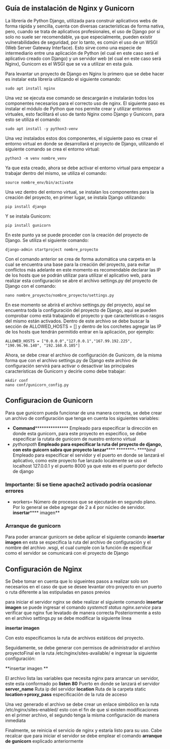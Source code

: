 ## Guía de instalación de Nginx y Gunicorn

La librería de Python Django, utilizada para construir aplicativos webs de forma rápida y sencilla, cuenta con diversas características de forma nativa, pero, cuando se trata de aplicativos profesionales, el uso de Django por sí solo no suele ser recomendable, ya que especialmente, pueden existir vulnerabilidades de seguridad, por lo tanto, es común el uso de un WSGI (Web Server Gateway Interface). Esto sirve como una especie de intermediario entre una aplicación de Python (el cual en este caso será el aplicativo creado con Django) y un servidor web (el cual en este caso será Nginx), Gunicorn es el WSGI que se va a utilizar en esta guía.

Para levantar un proyecto de Django en Nginx lo primero que se debe hacer es instalar esta librería utilizando el siguiente comando:

    sudo apt install nginx

Una vez se ejecuta ese comando se descargarán e instalarán todos los componentes necesarios para el correcto uso de nginx. El siguiente paso es instalar el módulo de Python que nos permite crear y utilizar entornos virtuales, esto facilitará el uso de tanto Nginx como Django y Gunicorn, para esto se utiliza el comando:

    sudo apt install -y python3-venv

Una vez instalados estos dos componentes, el siguiente paso es crear el entorno virtual en donde se desarrollará el proyecto de Django, utilizando el siguiente comando se crea el entorno virtual:

    python3 -m venv nombre_venv

Ya que esta creado, ahora se debe activar el entorno virtual para empezar a trabajar dentro del mismo, se utiliza el comando:

    source nombre_env/bin/activate

Una vez dentro del entorno virtual, se instalan los componentes para la creación del proyecto, en primer lugar, se instala Django utilizando:

    pip install django

Y se instala Gunicorn:

    pip install gunicorn

En este punto ya se puede proceder con la creación del proyecto de Django. Se utiliza el siguiente comando:

    django-admin startproject nombre_proyecto

Con el comando anterior se crea de forma automática una carpeta en la cual se encuentra una base para la creación del proyecto, para evitar conflictos más adelante en este momento es recomendable declarar las IP de los hosts que se podrán utilizar para utilizar el aplicativo web, para realizar esta configuración se abre el archivo settings.py del proyecto de Django con el comando:

    nano nombre_proyecto/nombre_proyecto/settings.py

En ese momento se abrirá el archivo settings.py del proyecto, aquí se encuentra toda la configuración del proyecto de Django, aquí se pueden comprobar como está trabajando el proyecto y que características o rasgos del mismo están activados. Dentro de este archivo se debe buscar la sección de ALLOWED_HOSTS = [] y dentro de los corchetes agregar las IP de los hosts que tendrán permitido entrar en la aplicación, por ejemplo:

    ALLOWED_HOSTS = ["0.0.0.0","127.0.0.1","167.99.192.225", "190.96.96.140", "192.168.0.105"]

Ahora, se debe crear el archivo de configuración de Gunicorn, de la misma forma que con el archivo settings.py de Django este archivo de configuración servirá para activar o desactivar las principales características de Gunicorn y decirle como debe trabajar:

    mkdir conf
    nano conf/gunicorn_config.py

## Configuracion de Gunicorn
Para que gunicorn pueda funcionar de una manera correcta, se debe crear un archivo de configuración que tenga en cuenta los siguientes variables:
- ****Command******************* Empleado para especificar la dirección en donde esta gunicorn, para este proyecto en especifico, se debe especificar la rutata de gunicorn de nuestro entorno virtual
- *pythonpath* ****Empleado para especificar la ruta del proyecto de django, con esto guicorn sabra que proyecto lanzar********
********- *****bind* Empleado para especificar el servidor y el puerto en donde se lanzará el aplicativo, como este proyecto fue lanzado localmente se uso el localhost 127.0.0.1 y el puerto 8000 ya que este es el puerto por defecto de django
### Importante: Si se tiene apache2 activado podría ocasionar errores
- workers= Número de procesos que se ejecutarán en segundo plano. Por lo general se debe agregar de 2 a 4 por núcleo de servidor. 
**insertar****** imagen**

### Arranque de gunicorn
Para poder arrancar gunicorn se debe aplicar el siguiente comando 
**insertar imagen**
en esta se especifica la ruta del archivo de configuración y el nombre del archivo .wsgi, el cual cumple con la función de especificar como el servidor se comunicará con el proyecto de Django

## Configuración de Nginx 
Se Debe tomar en cuenta que lo sigueintes pasos a realizar solo son necesarios en el caso de que se desee levantar otro proyecto en un puerto o ruta diferente a las estipuladas en pasos previos

para iniciar el servidor nginx se debe realizar el siguiente comando
**insertar imagen**
se puede ingresar el comando *systemctl status nginx.service* para verificar que nginx fue levatado de manera correcta 
Posteriormente a esto en el archivo settings.py se debe modificar la siguiente linea

**insertar imagen**

Con esto especificamos la ruta de archivos estáticos del proyecto.

Seguidamente, se debe generar con permisos de administrador el archivo proyectoFinal en la ruta /etc/nginx/sites-available/ e ingresar la siguiente configuración:

**insertar imagen **

El archivo lista las variables que necesita nginx para arrancar un servidor, este esta conformado po 
**listen 80** Puerto en donde se lanzará el servidor
**server_name** Ruta ip del servidor
**location** Ruta de la carpeta static
**location->proxy_pass** especificación de la ruta de acceso

Una vez generado el archivo se debe crear un enlace simbólico en la ruta /etc/nginx/sites-enabled/ esto con el fin de que si existen modificaciones en el primer archivo, el segundo tenga la misma configuración de manera inmediata

Finalmente, se reinicia el servicio de nginx y estaría listo para su uso.
Cabe recalcar que para iniciar el servidor se debe emplear el comando **arranque de gunicorn** explicado anteriormente
